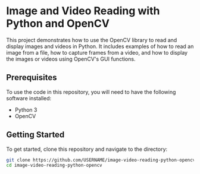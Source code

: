 # Image and Video Reading with Python and OpenCV

This project demonstrates how to use the OpenCV library to read and display images and videos in Python. It includes examples of how to read an image from a file, how to capture frames from a video, and how to display the images or videos using OpenCV's GUI functions.

## Prerequisites

To use the code in this repository, you will need to have the following software installed:

- Python 3
- OpenCV

## Getting Started

To get started, clone this repository and navigate to the directory:

```bash
git clone https://github.com/USERNAME/image-video-reading-python-opencv.git
cd image-video-reading-python-opencv

